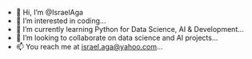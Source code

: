 - 👋 Hi, I’m @IsraelAga
- 👀 I’m interested in coding...
- 🌱 I’m currently learning Python for Data Science, AI & Development...
- 💞️ I’m looking to collaborate on data science and AI projects...
- 📫 You reach me at israel.aga@yahoo.com...

<!---
IsraelAga/IsraelAga is a ✨ special ✨ repository because its `README.md` (this file) appears on your GitHub profile.
You can click the Preview link to take a look at your changes.
--->
